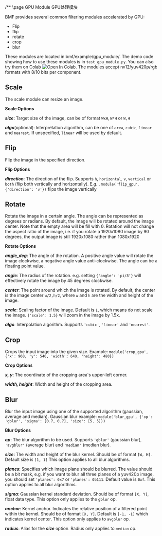 /** \page GPU Module GPU处理模块

BMF provides several common filtering modules accelerated by GPU:
- Flip
- flip
- rotate
- crop
- blur

These modules are located in bmf/example/gpu_module/. The demo code showing how to use these modules is in `test_gpu_module.py`. You can also try them on Colab [![Open In Colab](https://colab.research.google.com/assets/colab-badge.svg)](https://colab.research.google.com/github/eefengwei/colab_tutorials/blob/main/colab_tutorial_cd.ipynb). The modules accept nv12/yuv420p/rgb formats with 8/10 bits per component.

## Scale

The scale module can resize an image.

**Scale Options**

***size***: Target size of the image, can be of format `WxH`, `W*H` or `W,H`

***algo***(optional): Interpretation algorithm, can be one of `area`, `cubic`, `linear` and `nearest`. If unspecified, `linear` will be used by default.

## Flip

Flip the image in the specified direction.

**Flip Options**

***direction***: The direction of the flip. Supports `h`, `horizontal`, `v`, `vertical` or `both` (flip both vertically and horizontally). E.g. `.module('flip_gpu', {'direction': 'v'})` flips the image vertically

## Rotate

Rotate the image in a certain angle. The angle can be represented as degrees or radians. By default, the image will be rotated around the image center. Note that the empty area will be fill with 0. Rotation will not change the aspect ratio of the image, i.e. if you rotate a 1920x1080 image by 90 degrees, the output image is still 1920x1080 rather than 1080x1920

**Rotate Options**

***angle_deg***: The angle of the rotation. A positive angle value will rotate the image clockwise, a negative angle value anti-clockwise. The angle can be a floating point value.

***angle***: The radius of the rotation. e.g. setting `{'angle': 'pi/8'}` will effectively rotate the image by 45 degrees clockwise.

***center***: The point around which the image is rotated. By default, the center is the image center `w/2,h/2`, where `w` and `h` are the width and height of the image.

***scale***: Scaling factor of the image. Default is `1`, which means do not scale the image. `{'scale': 1.5}` will zoom in the image by 1.5x.

***algo***: Interpolation algorithm. Supports `'cubic'`, `'linear'` and `'nearest'`.

## Crop

Crops the input image into the given size. Example: `module('crop_gpu', {'x': 960, 'y': 540, 'width': 640, 'height': 480})`

**Crop Options**

***x, y***: The coordinate of the cropping area's upper-left corner.

***width, height***: Width and height of the cropping area.

## Blur

Blur the input image using one of the supported algorithm (gaussian, average and median). Gaussian blur example: `module('blur_gpu', {'op': 'gblur', 'sigma': [0.7, 0.7], 'size': [5, 5]})`

**Blur Options**

***op***: The blur algorithm to be used. Supports `'gblur'` (gaussian blur), `'avgblur'` (average blur) and `'median'` (median blur).

***size***: The width and height of the blur kernel. Should be of format `[W, H]`. Default size is `[1, 1]` This option applies to all blur algorithms.

***planes***: Specifies which image plane should be blurred. The value should be a bit mask, e.g. if you want to blur all three planes of a yuv420p image, you should set `'planes': 0x7` or `'planes': 0b111`. Default value is `0xf`. This option applies to all blur algorithms.

***sigma***: Gaussian kernel standard deviation. Should be of format `[X, Y]`, float data type. This option only applies to the `gblur` op.

***anchor***: Kernel anchor. Indicates the relative position of a filtered point within the kernel. Should be of format `[X, Y]`. Default is `[-1, -1]` which indicates kernel center. This option only applies to `avgblur` op.

***radius***: Alias for the ***size*** option. Radius only applies to `median` op.